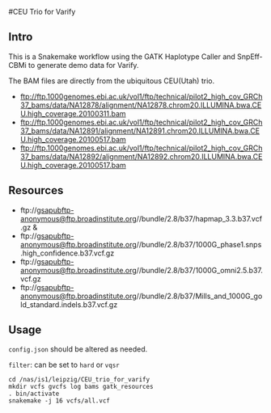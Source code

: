 #CEU Trio for Varify
## Intro
This is a Snakemake workflow using the GATK Haplotype Caller and SnpEff-CBMi to generate demo data for Varify.

The BAM files are directly from the ubiquitous CEU(Utah) trio.

* ftp://ftp.1000genomes.ebi.ac.uk/vol1/ftp/technical/pilot2_high_cov_GRCh37_bams/data/NA12878/alignment/NA12878.chrom20.ILLUMINA.bwa.CEU.high_coverage.20100311.bam
* ftp://ftp.1000genomes.ebi.ac.uk/vol1/ftp/technical/pilot2_high_cov_GRCh37_bams/data/NA12891/alignment/NA12891.chrom20.ILLUMINA.bwa.CEU.high_coverage.20100517.bam
* ftp://ftp.1000genomes.ebi.ac.uk/vol1/ftp/technical/pilot2_high_cov_GRCh37_bams/data/NA12892/alignment/NA12892.chrom20.ILLUMINA.bwa.CEU.high_coverage.20100517.bam

## Resources
* ftp://gsapubftp-anonymous@ftp.broadinstitute.org//bundle/2.8/b37/hapmap_3.3.b37.vcf.gz &
* ftp://gsapubftp-anonymous@ftp.broadinstitute.org//bundle/2.8/b37/1000G_phase1.snps.high_confidence.b37.vcf.gz
* ftp://gsapubftp-anonymous@ftp.broadinstitute.org//bundle/2.8/b37/1000G_omni2.5.b37.vcf.gz
* ftp://gsapubftp-anonymous@ftp.broadinstitute.org//bundle/2.8/b37/Mills_and_1000G_gold_standard.indels.b37.vcf.gz

## Usage
`config.json` should be altered as needed.

`filter`: can be set to `hard` or `vqsr`

```
cd /nas/is1/leipzig/CEU_trio_for_varify
mkdir vcfs gvcfs log bams gatk_resources
. bin/activate
snakemake -j 16 vcfs/all.vcf
```
